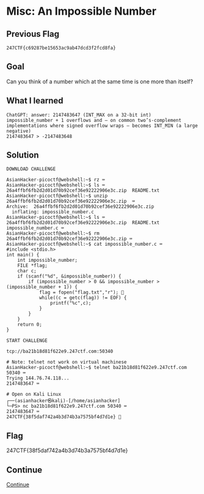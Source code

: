 # Misc: An Impossible Number

## Previous Flag
```
247CTF{c69287be15653ac9ab47dcd3f2fcd8fa}
```

## Goal
Can you think of a number which at the same time is one more than itself?

## What I learned
```
ChatGPT: answer: 2147483647 (INT_MAX on a 32-bit int)
impossible_number + 1 overflows and — on common two’s-complement implementations where signed overflow wraps — becomes INT_MIN (a large negative)
2147483647 > -2147483648
```

## Solution
```
DOWNLOAD CHALLENGE

AsianHacker-picoctf@webshell:~$ rz ⌨️
AsianHacker-picoctf@webshell:~$ ls ⌨️
26a4ffbf6fb2d2d01d70b92cef36e92222906e3c.zip  README.txt
AsianHacker-picoctf@webshell:~$ unzip 26a4ffbf6fb2d2d01d70b92cef36e92222906e3c.zip  ⌨️
Archive:  26a4ffbf6fb2d2d01d70b92cef36e92222906e3c.zip
  inflating: impossible_number.c     
AsianHacker-picoctf@webshell:~$ ls ⌨️
26a4ffbf6fb2d2d01d70b92cef36e92222906e3c.zip  README.txt  impossible_number.c ⌨️
AsianHacker-picoctf@webshell:~$ rm 26a4ffbf6fb2d2d01d70b92cef36e92222906e3c.zip ⌨️
AsianHacker-picoctf@webshell:~$ cat impossible_number.c ⌨️
#include <stdio.h>
int main() {
    int impossible_number;
    FILE *flag;
    char c;
    if (scanf("%d", &impossible_number)) {
        if (impossible_number > 0 && impossible_number > (impossible_number + 1)) {
            flag = fopen("flag.txt","r"); 👀
            while((c = getc(flag)) != EOF) {
                printf("%c",c);
            }
        }
    }
    return 0;
}

START CHALLENGE

tcp://ba21b18d81f622e9.247ctf.com:50340

# Note: telnet not work on virtual machinese
AsianHacker-picoctf@webshell:~$ telnet ba21b18d81f622e9.247ctf.com 50340 ⌨️
Trying 144.76.74.118...
2147483647 ⌨️

# Open on Kali Linux
┌──(asianhacker㉿kali)-[/home/asianhacker]
└─PS> nc ba21b18d81f622e9.247ctf.com 50340 ⌨️
2147483647 ⌨️
247CTF{38f5daf742a4b3d74b3a7575bf4d7d1e} 🔐
```

## Flag
247CTF{38f5daf742a4b3d74b3a7575bf4d7d1e}

## Continue
[Continue](../247ctf/MiscTheFlagLottery.md)